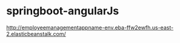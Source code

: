 # springboot-angularJs

http://employeemanagementappname-env.eba-ffw2ewfh.us-east-2.elasticbeanstalk.com/
